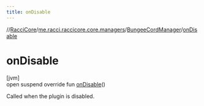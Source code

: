 ```yaml
---
title: onDisable
---
```

//[RacciCore](../../../index.html)/[me.racci.raccicore.core.managers](../index.html)/[BungeeCordManager](index.html)/[onDisable](on-disable.html)



# onDisable



[jvm]\
open suspend override fun [onDisable](on-disable.html)()



Called when the plugin is disabled.




